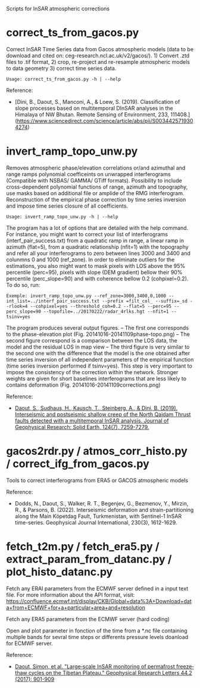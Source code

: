 Scripts for InSAR atmospheric corrections 

correct\_ts\_from\_gacos.py
============
Correct InSAR Time Series data from Gacos atmospheric models (data to be download and cited on: ceg-research.ncl.ac.uk/v2/gacos/). 1) Convert .ztd files to .tif format, 2) crop, re-project and re-resample atmospheric models to data geometry 3) correct time series data.

```
Usage: correct_ts_from_gacos.py -h | --help
```

Reference:
* [Dini, B., Daout, S., Manconi, A., & Loew, S. (2019). Classification of slope processes based on multitemporal DInSAR analyses in the Himalaya of NW Bhutan. Remote Sensing of Environment, 233, 111408.] (https://www.sciencedirect.com/science/article/abs/pii/S0034425719304274)

invert\_ramp\_topo\_unw.py
============
Removes atmospheric phase/elevation correlations or/and azimuthal and range ramps polynomial coefficeints on unwrapped interferograms (Compatible with NSBAS/ GAMMA/ GTiff formats). Possibility to include cross-dependent polynomial functions of range, azimuth and topography, use masks based on additional file or amplide of the RMG interferogram. Reconstruction of the empirical phase correction by time series inversion and impose time series closure of all coefficients.

```
Usage: invert_ramp_topo_unw.py -h | --help 
```

The program has a lot of options that are detailed with the help command. For instance, you might want to correct your list of interferograms (interf_pair_success.txt) from a quadratic ramp in range, a linear ramp in azimuth (flat=5), from a quadratic relationship (nfit=1) with the topography and refer all your interferograms to zero between lines 3000 and 3400 and colunmns 0 and 1000 (ref_zone). In order to eliminate outliers for the estimations, you also might want to mask pixels with LOS above the 95% percentile (perc=95), pixels with slope (DEM gradient) bellow their 90% percentile (perc_slope=90) and with coherence bellow 0.2 (cohpixel=0.2). To do so, run:

```
Exemple: invert_ramp_topo_unw.py --ref_zone=3000,3400,0,1000 --int_list=../interf_pair_success.txt --prefix =filt_col_ --suffix=_sd --rlook=4 --cohpixel=yes --threshold_coh=0.2 --flat=5 --perc=95 -- perc_slope=90 --topofile=../20170222/radar_4rlks.hgt --nfit=1 --tsinv=yes
```

The program produces several output figures.
– The first one corresponds to the phase-elevation plot (Fig. 20141016-20141109phase-topo.png) 
– The second figure correspond is a comparison between the LOS data, the model and the residual LOS in map view
– The third figure is very similar to the second one with the difference that the model is the one obtained after time series inversion of all independent parameters of the empirical function (time series inversion performed if tsinv=yes). This step is very important to impose the consistency of the correction within the network. Stronger weights are given for short baselines interferograms that are less likely to contains deformation (Fig. 20141016-20141109corrections.png)


Reference:
* [Daout, S., Sudhaus, H., Kausch, T., Steinberg, A., & Dini, B. (2019). Interseismic and postseismic shallow creep of the North Qaidam Thrust faults detected with a multitemporal InSAR analysis. Journal of Geophysical Research: Solid Earth, 124(7), 7259-7279.](https://agupubs.onlinelibrary.wiley.com/doi/full/10.1029/2019JB017692)


gacos2rdr.py / atmos_corr_histo.py / correct_ifg_from_gacos.py  
============
Tools to correct interferograms from ERA5 or GACOS atmospheric models

Reference:
* Dodds, N., Daout, S., Walker, R. T., Begenjev, G., Bezmenov, Y., Mirzin, R., & Parsons, B. (2022). Interseismic deformation and strain-partitioning along the Main Köpetdag Fault, Turkmenistan, with Sentinel-1 InSAR time-series. Geophysical Journal International, 230(3), 1612-1629.


fetch\_t2m.py / fetch\_era5.py / extract\_param\_from\_datanc.py / plot_histo_datanc.py 
============
Fetch any ERAI parameters from the ECMWF server defined in a input text file. For more information about the API format, visit: https://confluence.ecmwf.int/display/CKB/Global+data%3A+Download+data+from+ECMWF+for+a+particular+area+and+resolution 

Fetch any ERA5 parameters from the ECMWF server (hard coding)

Open and plot parameter in fonction of the time from a \*.nc file containing multiple bands for sevral time steps or differents pressure levels doanload for ECMWF server. 

Reference:
* [Daout, Simon, et al. "Large‐scale InSAR monitoring of permafrost freeze‐thaw cycles on the Tibetan Plateau." Geophysical Research Letters 44.2 (2017): 901-909](https://agupubs.onlinelibrary.wiley.com/doi/abs/10.1002/2016GL070781) 


